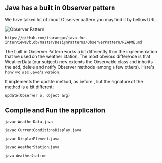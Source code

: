 
## Java has a built in Observer pattern 

We have talked lot of about Observer pattern
you may find it by bellow URL.

![Observer Pattern](./observer.png)

```
https://github.com/tharangar/java-for-interviews/blob/master/DesignPatterns/ObserverPattern/README.md
```

The built in Observer Pattern works a bit differently than the implementation that we used on the weather Station. The most obvious difference is that WeatherData (our subject) now extends the Observable class and inherits the add, delete and notify Observer methods (among a few others). Here's how we use Java's version:

It implements the update method, as before , but the signature of the method is a bit different:

```update(Observer o, Object arg) ```


## Compile and Run the applicaiton

```
javac WeatherData.java

javac CurrentConditionsDisplay.java

javac DisplayElement.java 

javac WeatherStation.java 

java WeatherStation

```

